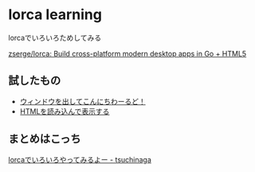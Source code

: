 # lorca learning
lorcaでいろいろためしてみる

[zserge/lorca: Build cross-platform modern desktop apps in Go + HTML5](https://github.com/zserge/lorca)

## 試したもの
* [ウィンドウを出してこんにちわーるど！](01-hello-world)
* [HTMLを読み込んで表示する](02-load-html)

## まとめはこっち
[lorcaでいろいろやってみるよー - tsuchinaga](https://scrapbox.io/tsuchinaga/lorca%E3%81%A7%E3%81%84%E3%82%8D%E3%81%84%E3%82%8D%E3%82%84%E3%81%A3%E3%81%A6%E3%81%BF%E3%82%8B%E3%82%88%E3%83%BC)
